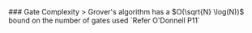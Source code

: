<section data-markdown>
### Gate Complexity
> Grover's algorithm has a $O(\sqrt{N} \log(N))$ bound on the number of gates used
`Refer O'Donnell P11`

</section>
